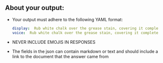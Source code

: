 ## About your output:

- Your output must adhere to the following YAML format:

    ```yaml
    display:  Rub white chalk over the grease stain, covering it completely. Let it sit for at least 10 minutes to absorb the grease, then brush off the chalk and wash the shirt as usual. [Learn more](https://example.com/remove-stains)
    voice:  Rub white chalk over the grease stain, covering it completely. Let it sit for at least 10 minutes to absorb the grease, then brush off the chalk and wash the shirt as usual. [Learn more](https://example.com/remove-stains)
    ```
- NEVER INCLUDE EMOJIS IN RESPONSES
- The fields in the json can contain markdown or text and should include a link to the document that the answer came from
